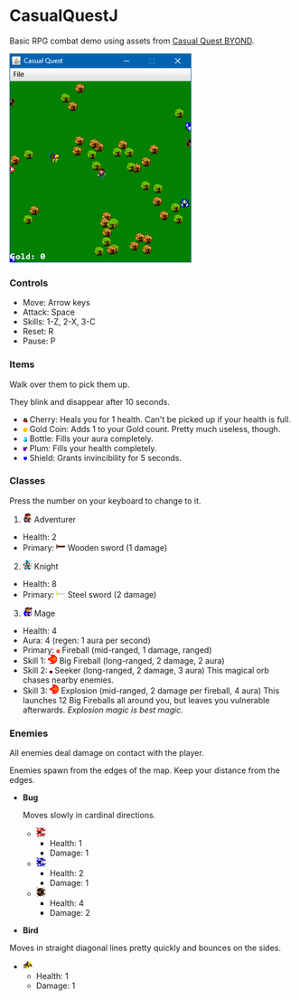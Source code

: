 # CasualQuestJ
Basic RPG combat demo using assets from [Casual Quest BYOND](http://www.byond.com/games/iainperegrine/casualquest).

![](2016-02-24_00-29-03.gif)

### Controls

* Move: Arrow keys
* Attack: Space
* Skills: 1-Z, 2-X, 3-C
* Reset: R
* Pause: P

### Items

Walk over them to pick them up.

They blink and disappear after 10 seconds. 

* ![](rsc/items/cherry.png) Cherry: Heals you for 1 health. Can't be picked up if your health is full. 
* ![](rsc/items/gold1.png) Gold Coin: Adds 1 to your Gold count. Pretty much useless, though.
* ![](rsc/items/bottle.png) Bottle: Fills your aura completely. 
* ![](rsc/items/plum.png) Plum: Fills your health completely. 
* ![](rsc/items/shield.png) Shield: Grants invincibility for 5 seconds. 

### Classes 
Press the number on your keyboard to change to it.

1. ![](rsc/classes/adventurer/east1.png) Adventurer 
  * Health: 2
  * Primary: ![](rsc/weapons/sword3.png) Wooden sword (1 damage)
2. ![](rsc/classes/knight/east1.png) Knight 
  * Health: 8
  * Primary: ![](rsc/weapons/metalSword3.png) Steel sword (2 damage)
3. ![](rsc/classes/mage/east1.png) Mage 
  * Health: 4
  * Aura: 4 (regen: 1 aura per second)
  * Primary: ![](rsc/weapons/fireball1.png) Fireball (mid-ranged, 1 damage, ranged)
  * Skill 1: ![](rsc/weapons/bigFire1.png) Big Fireball (long-ranged, 2 damage, 2 aura) 
  * Skill 2: ![](rsc/weapons/seeker1.png) Seeker (long-ranged, 2 damage, 3 aura) This magical orb chases nearby enemies.
  * Skill 3: ![](rsc/weapons/bigFire1.png) Explosion (mid-ranged, 2 damage per fireball, 4 aura) This launches 12 Big Fireballs all around you, but leaves you vulnerable afterwards. _Explosion magic is best magic._

### Enemies

All enemies deal damage on contact with the player.

Enemies spawn from the edges of the map. Keep your distance from the edges. 

* __Bug__

  Moves slowly in cardinal directions. 
  * ![](rsc/enemies/basic%20bug/east1.png) 
    * Health: 1
    * Damage: 1
  * ![](rsc/enemies/medium%20bug/east1.png) 
    * Health: 2
    * Damage: 1
  * ![](rsc/enemies/strong%20bug/east1.png) 
    * Health: 4
    * Damage: 2
* __Bird__ 

 Moves in straight diagonal lines pretty quickly and bounces on the sides.
  * ![](rsc/enemies/bird/east1.png)
    * Health: 1
    * Damage: 1
